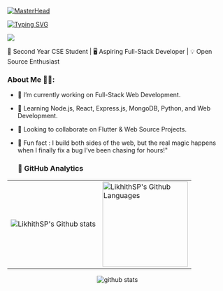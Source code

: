 [![MasterHead](https://s6.ezgif.com/tmp/ezgif-6-23330275ea.gif)](https://rishavchanda.io)

<a href="https://git.io/typing-svg"><img src="https://readme-typing-svg.herokuapp.com?font=Fira+Code&size=25&duration=3000&pause=1000&color=22759A&width=435&lines=Hi+There+!+%22%F0%9F%99%8B%F0%9F%8F%BB%E2%80%8D%E2%99%82%EF%B8%8F%22;I'm+Likhith+SP%2C;Welcome+to+My+GitHub+%F0%9F%91%A8%F0%9F%8F%BB%E2%80%8D%F0%9F%92%BB!" alt="Typing SVG" /></a>

![](https://komarev.com/ghpvc/?username=LikhithSP&label=PROFILE+VIEWS)

🚀 Second Year CSE Student | 🖥️ Aspiring Full-Stack Developer | 💡 Open Source Enthusiast

### About Me ✍🏻:
- 🔭 I’m currently working on Full-Stack Web Development.
- 🌱 Learning Node.js, React, Express.js, MongoDB, Python, and Web Development.
- 👯 Looking to collaborate on Flutter & Web Source Projects.
- 🚀 Fun fact : I build both sides of the web, but the real magic happens when I finally fix a bug I’ve been chasing for hours!"

  ### 🧭 GitHub Analytics

<div align="center">
  <table>
    <tr>
      <td><img src="https://github-readme-streak-stats.herokuapp.com/?user=LikhithSP&theme=algolia" alt="LikhithSP's Github stats" /></td>
      <td><img height="195px" alt="LikhithSP's Github Languages" src="https://github-readme-stats-eight-theta.vercel.app/api/top-langs/?username=LikhithSP&theme=algolia&layout=compact" /></td>
    </tr>
  </table>
</div>

<p align="center">
  <img src="https://github-readme-stats.vercel.app/api?username=LikhithSP&theme=tokyonight" alt="github stats" />
</p>
<!--
**LikhithSP/LikhithSP** is a ✨ _special_ ✨ repository because its `README.md` (this file) appears on your GitHub profile.

Here are some ideas to get you started:

- 🔭 I’m currently working on ...
- 🌱 I’m currently learning ...
- 👯 I’m looking to collaborate on ...
- 🤔 I’m looking for help with ...
- 💬 Ask me about ...
- 📫 How to reach me: ...
- 😄 Pronouns: ...
- ⚡ Fun fact: ...
-->

